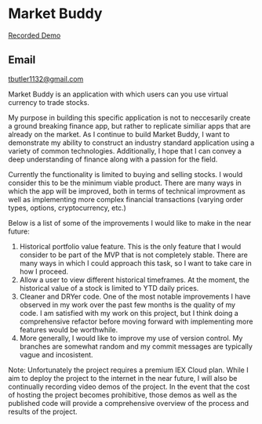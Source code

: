 # Market Buddy  

[Recorded Demo](https://youtu.be/AgCsgbkwLh0)

## Email
tbutler1132@gmail.com
  
  Market Buddy is an application with which users can you use virtual currency to trade stocks. 

  My purpose in building this specific application is not to neccesarily create a ground breaking finance app, but rather to replicate similiar apps that are already on the market. As I continue to build Market Buddy, I want to demonstrate my ability to construct an industry standard application using a variety of common technologies. Additionally, I hope that I can convey a deep understanding of finance along with a passion for the field.

  Currently the functionality is limited to buying and selling stocks. I would consider this to be the minimum viable product. There are many ways in which the app will be improved, both in terms of technical improvment as well as implementing more complex financial transactions (varying order types, options, cryptocurrency, etc.)
  
 Below is a list of some of the improvements I would like to make in the near future:

1. Historical portfolio value feature. This is the only feature that I would consider to be part of the MVP that is not completely stable. There are many ways in which I could approach this task, so I want to take care in how I proceed.
2. Allow a user to view different historical timeframes. At the moment, the historical value of a stock is limited to YTD daily prices.
3. Cleaner and DRYer code. One of the most notable improvements I have observed in my work over the past few months is the quality of my code. I am satisfied with my work on this project, but I think doing a comprehensive refactor before moving forward with implementing more features would be worthwhile.
4. More generally, I would like to improve my use of version control. My branches are somewhat random and my commit messages are typically vague and incosistent.


Note: Unfortunately the project requires a premium IEX Cloud plan. While I aim to deploy the project to the internet in the near future, I will also be continually recording video demos of the project. In the event that the cost of hosting the project becomes prohibitive, those demos as well as the published code will provide a comprehensive overview of the process and results of the project.

